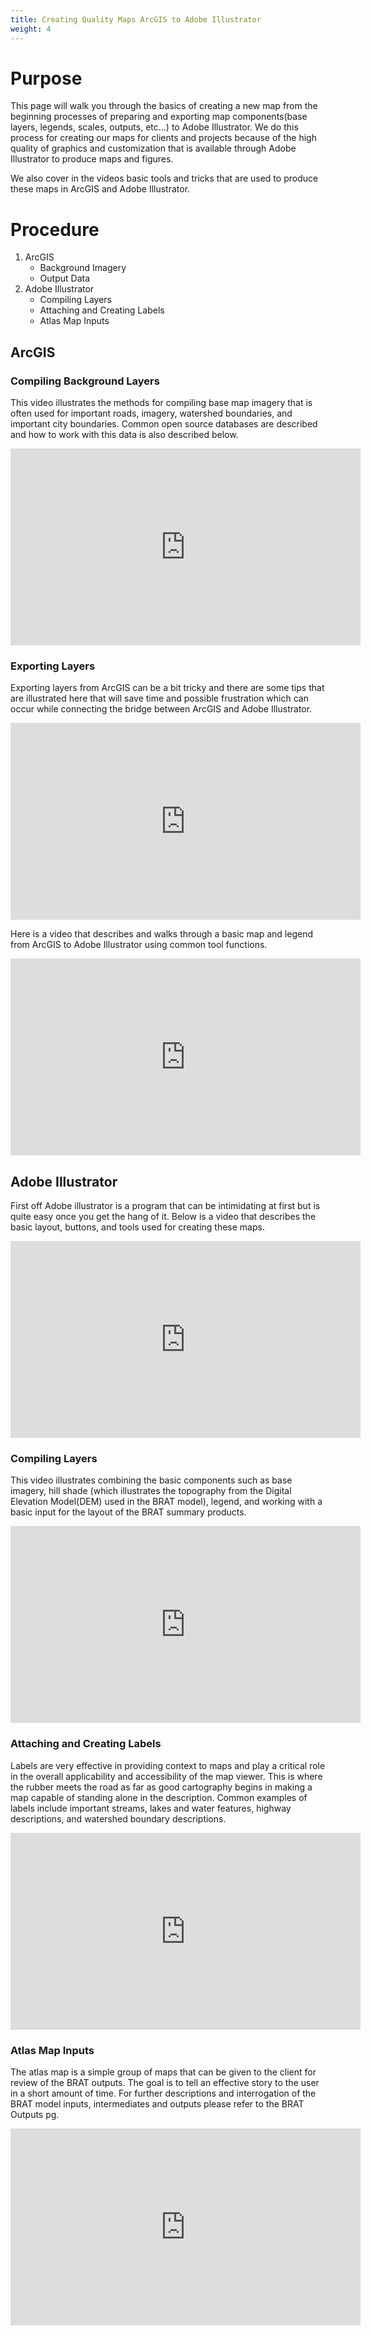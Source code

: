 ```yaml
---
title: Creating Quality Maps ArcGIS to Adobe Illustrator
weight: 4
---
```


# Purpose
This page will walk you through the basics of creating a new map from the beginning processes of preparing and exporting map components(base layers, legends, scales, outputs, etc...) to Adobe Illustrator. We do this process for creating our maps for clients and projects because of the high quality of graphics and customization that is available through Adobe Illustrator to produce maps and figures.

We also cover in the videos basic tools and tricks that are used to produce these maps in ArcGIS and Adobe Illustrator.

# Procedure

1. ArcGIS
   * Background Imagery
   * Output Data
2. Adobe Illustrator
   * Compiling Layers
   * Attaching and Creating Labels
   * Atlas Map Inputs

## ArcGIS

### Compiling Background Layers 

This video illustrates the methods for compiling base map imagery that is often used for important roads, imagery, watershed boundaries, and important city boundaries. Common open source databases are described and how to work with this data is also described below.

<iframe width="560" height="315" src="https://www.youtube.com/embed/nbLOQRGByN0" frameborder="0" allow="accelerometer; autoplay; encrypted-media; gyroscope; picture-in-picture" allowfullscreen></iframe>

### Exporting Layers

Exporting layers from ArcGIS can be a bit tricky and there are some tips that are illustrated here that will save time and possible frustration which can occur while connecting the bridge between ArcGIS and Adobe Illustrator.

<iframe width="560" height="315" src="https://www.youtube.com/embed/pSCJPejMZ0g" frameborder="0" allow="accelerometer; autoplay; encrypted-media; gyroscope; picture-in-picture" allowfullscreen></iframe>

Here is a video that describes and walks through a basic map and legend from ArcGIS to Adobe Illustrator using common tool functions.

<iframe width="560" height="315" src="https://www.youtube.com/embed/o9XoSjRGb-Q" frameborder="0" allow="accelerometer; autoplay; encrypted-media; gyroscope; picture-in-picture" allowfullscreen></iframe>



## Adobe Illustrator

First off Adobe illustrator is a program that can be intimidating at first but is quite easy once you get the hang of it. Below is a video that describes the basic layout, buttons, and tools used for creating these maps. 

<iframe width="560" height="315" src="https://www.youtube.com/embed/mQC1NO4psxs" frameborder="0" allow="accelerometer; autoplay; encrypted-media; gyroscope; picture-in-picture" allowfullscreen></iframe>



### Compiling Layers

This video illustrates combining the basic components such as base imagery, hill shade (which illustrates the topography from the Digital Elevation Model(DEM) used in the BRAT model), legend, and working with a basic input for the layout of the BRAT summary products.

<iframe width="560" height="315" src="https://www.youtube.com/embed/oJ6MUMuT_yE" frameborder="0" allow="accelerometer; autoplay; encrypted-media; gyroscope; picture-in-picture" allowfullscreen></iframe>

### Attaching and Creating Labels

Labels are very effective in providing context to maps and play a critical role in the overall applicability and accessibility of the map viewer. This is where the rubber meets the road as far as good cartography begins in making a map capable of standing alone in the description. Common examples of labels include important streams, lakes and water features, highway descriptions, and watershed boundary descriptions. 

<iframe width="560" height="315" src="https://www.youtube.com/embed/DkTRHh95B_0" frameborder="0" allow="accelerometer; autoplay; encrypted-media; gyroscope; picture-in-picture" allowfullscreen></iframe>



### Atlas Map Inputs

The atlas map is a simple group of maps that can be given to the client for review of the BRAT outputs. The goal is to tell an effective story to the user in a short amount of time. For further descriptions and interrogation of the BRAT model inputs, intermediates and outputs please refer to the BRAT Outputs pg.

<iframe width="560" height="315" src="https://www.youtube.com/embed/GSfV0Il6-js" frameborder="0" allow="accelerometer; autoplay; encrypted-media; gyroscope; picture-in-picture" allowfullscreen></iframe>
